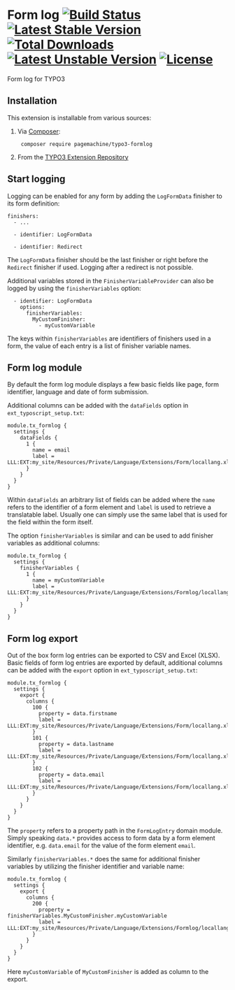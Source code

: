 # Form log [![Build Status](https://travis-ci.org/pagemachine/typo3-formlog.svg)](https://travis-ci.org/pagemachine/typo3-formlog) [![Latest Stable Version](https://poser.pugx.org/pagemachine/typo3-formlog/v/stable)](https://packagist.org/packages/pagemachine/typo3-formlog) [![Total Downloads](https://poser.pugx.org/pagemachine/typo3-formlog/downloads)](https://packagist.org/packages/pagemachine/typo3-formlog) [![Latest Unstable Version](https://poser.pugx.org/pagemachine/typo3-formlog/v/unstable)](https://packagist.org/packages/pagemachine/typo3-formlog) [![License](https://poser.pugx.org/pagemachine/typo3-formlog/license)](https://packagist.org/packages/pagemachine/typo3-formlog)

Form log for TYPO3

## Installation

This extension is installable from various sources:

1. Via [Composer](https://packagist.org/packages/pagemachine/typo3-formlog):

        composer require pagemachine/typo3-formlog

2. From the [TYPO3 Extension Repository](https://extensions.typo3.org/extension/formlog/)

## Start logging

Logging can be enabled for any form by adding the `LogFormData` finisher to its form definition:

```
finishers:
  - ...

  - identifier: LogFormData

  - identifier: Redirect
```

The `LogFormData` finisher should be the last finisher or right before the `Redirect` finisher if used. Logging after a redirect is not possible.

Additional variables stored in the `FinisherVariableProvider` can also be logged by using the `finisherVariables` option:

```
  - identifier: LogFormData
    options:
      finisherVariables:
        MyCustomFinisher:
          - myCustomVariable
```

The keys within `finisherVariables` are identifiers of finishers used in a form, the value of each entry is a list of finisher variable names.

## Form log module

By default the form log module displays a few basic fields like page, form identifier, language and date of form submission.

Additional columns can be added with the `dataFields` option in `ext_typoscript_setup.txt`:

```
module.tx_formlog {
  settings {
    dataFields {
      1 {
        name = email
        label = LLL:EXT:my_site/Resources/Private/Language/Extensions/Form/locallang.xlf:element.email.properties.label
      }
    }
  }
}
```

Within `dataFields` an arbitrary list of fields can be added where the `name` refers to the identifier of a form element and `label` is used to retrieve a translatable label. Usually one can simply use the same label that is used for the field within the form itself.

The option `finisherVariables` is similar and can be used to add finisher variables as additional columns:

```
module.tx_formlog {
  settings {
    finisherVariables {
      1 {
        name = myCustomVariable
        label = LLL:EXT:my_site/Resources/Private/Language/Extensions/Formlog/locallang.xlf:formlog.entry.finisherVariables.MyCustomFinisher.myCustomVariable
      }
    }
  }
}
```

## Form log export

Out of the box form log entries can be exported to CSV and Excel (XLSX). Basic fields of form log entries are exported by default, additional columns can be added with the `export` option in `ext_typoscript_setup.txt`:

```
module.tx_formlog {
  settings {
    export {
      columns {
        100 {
          property = data.firstname
          label = LLL:EXT:my_site/Resources/Private/Language/Extensions/Form/locallang.xlf:element.firstname.properties.label
        }
        101 {
          property = data.lastname
          label = LLL:EXT:my_site/Resources/Private/Language/Extensions/Form/locallang.xlf:element.lastname.properties.label
        }
        102 {
          property = data.email
          label = LLL:EXT:my_site/Resources/Private/Language/Extensions/Form/locallang.xlf:element.email.properties.label
        }
      }
    }
  }
}
```

The `property` refers to a property path in the `FormLogEntry` domain module. Simply speaking `data.*` provides access to form data by a form element identifier, e.g. `data.email` for the value of the form element `email`.

Similarly `finisherVariables.*` does the same for additional finisher variables by utilizing the finisher identifier and variable name:

```
module.tx_formlog {
  settings {
    export {
      columns {
        200 {
          property = finisherVariables.MyCustomFinisher.myCustomVariable
          label = LLL:EXT:my_site/Resources/Private/Language/Extensions/Formlog/locallang.xlf:formlog.entry.finisherVariables.MyCustomFinisher.myCustomVariable
        }
      }
    }
  }
}
```

Here `myCustomVariable` of `MyCustomFinisher` is added as column to the export.
